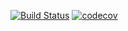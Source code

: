 [![Build Status](https://travis-ci.org/mindedge/mixer.svg?branch=master)](https://travis-ci.org/mindedge/mixer) [![codecov](https://codecov.io/gh/mindedge/mixer/branch/master/graph/badge.svg)](https://codecov.io/gh/mindedge/mixer)